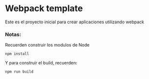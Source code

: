# Webpack template

Este es el proyecto inicial para crear aplicaciones utilizando webpack

### Notas:
Recuerden construir los modulos de Node

```
npm install
```

Y para construir el build, recuerden:

```
npm run build
```

